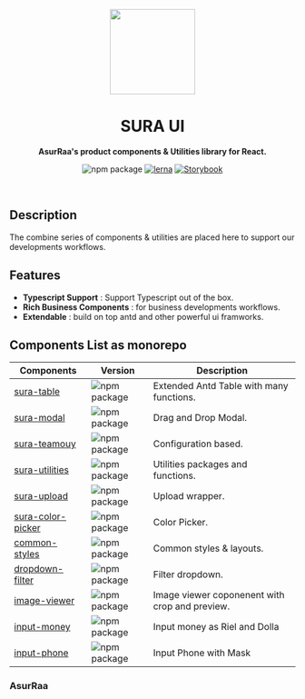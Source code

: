 <p align="center">
  <img width="150" src="https://avatars.githubusercontent.com/u/62465909?s=400&u=b543f5c67f4bafb214e9064ac95de21e35daf2d9&v=4">
</p>
<h1 align="center"> SURA UI </h1>
<p align="center">
  <b >AsurRaa's product components & Utilities library for React.</b>
</p>

<div align="center">
  
  ![npm package](https://img.shields.io/npm/v/@asurraa/sura-ui.svg?style=flat-square?style=flat-square)
  [![lerna](https://img.shields.io/badge/maintained%20with-lerna-cc00ff.svg)](https://lerna.js.org/)
  [![Storybook](https://cdn.jsdelivr.net/gh/storybookjs/brand@master/badge/badge-storybook.svg)](https://asurraa.github.io/sura-ui/)
  
  </div>
<br>

## Description

The combine series of components & utilities are placed here to support our developments workflows.

## Features

- **Typescript Support** : Support Typescript out of the box.
- **Rich Business Components** : for business developments workflows.
- **Extendable** : build on top antd and other powerful ui framworks.

## Components List as monorepo

| Components                                                                                 | Version                                                                                                               | Description                                    |
| ------------------------------------------------------------------------------------------ | --------------------------------------------------------------------------------------------------------------------- | ---------------------------------------------- |
| [sura-table](https://github.com/asurraa/sura-ui/tree/master/packages/table)                | ![npm package](https://img.shields.io/npm/v/@asurraa/sura-ui-table.svg?style=flat-square?style=flat-square)           | Extended Antd Table with many functions.       |
| [sura-modal](https://github.com/asurraa/sura-ui/tree/master/packages/modal)                | ![npm package](https://img.shields.io/npm/v/@asurraa/sura-ui-modal.svg?style=flat-square?style=flat-square)           | Drag and Drop Modal.                           |
| [sura-teamouy](https://github.com/asurraa/sura-ui/tree/master/packages/teamouy)            | ![npm package](https://img.shields.io/npm/v/@asurraa/sura-ui-teamouy.svg?style=flat-square?style=flat-square)         | Configuration based.                           |
| [sura-utilities](https://github.com/asurraa/sura-ui/tree/master/packages/utilities)        | ![npm package](https://img.shields.io/npm/v/@asurraa/sura-ui-utilities.svg?style=flat-square?style=flat-square)       | Utilities packages and functions.              |
| [sura-upload](https://github.com/asurraa/sura-ui/tree/master/packages/upload)              | ![npm package](https://img.shields.io/npm/v/@asurraa/sura-ui-upload.svg?style=flat-square?style=flat-square)          | Upload wrapper.                                |
| [sura-color-picker](https://github.com/asurraa/sura-ui/tree/master/packages/color=picker)  | ![npm package](https://img.shields.io/npm/v/@asurraa/sura-ui-color-picker.svg?style=flat-square?style=flat-square)    | Color Picker.                                  |
| [common-styles](https://github.com/asurraa/sura-ui/tree/master/packages/common-styles)     | ![npm package](https://img.shields.io/npm/v/@asurraa/sura-ui-common-styles.svg?style=flat-square?style=flat-square)   | Common styles & layouts.                       |
| [dropdown-filter](https://github.com/asurraa/sura-ui/tree/master/packages/dropdown-filter) | ![npm package](https://img.shields.io/npm/v/@asurraa/sura-ui-dropdown-filter.svg?style=flat-square?style=flat-square) | Filter dropdown.                               |
| [image-viewer](https://github.com/asurraa/sura-ui/tree/master/packages/image-viewer)       | ![npm package](https://img.shields.io/npm/v/@asurraa/sura-ui-image-viewer.svg?style=flat-square?style=flat-square)    | Image viewer coponenent with crop and preview. |
| [input-money](https://github.com/asurraa/sura-ui/tree/master/packages/image-viewer)        | ![npm package](https://img.shields.io/npm/v/@asurraa/sura-ui-input-money.svg?style=flat-square?style=flat-square)     | Input money as Riel and Dolla                  |
| [input-phone](https://github.com/asurraa/sura-ui/tree/master/packages/input-phone)         | ![npm package](https://img.shields.io/npm/v/@asurraa/sura-ui-input-phone.svg?style=flat-square?style=flat-square)     | Input Phone with Mask                          |

### AsurRaa
